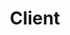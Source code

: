 ---
layout: default
title: Client
slug: work
path: ../

meta-title: Client
meta-description: Client

client-name: Authority Labs
client-slug: authoritylabs
client-tag: "EMAIL DRIP CAMPAIGN, WORDPRESS DESIGN & DEVELOPMENT AND MORE"
client-desc: "With their team focused on product development, AuthorityLabs needed assistance in executing their marketing goals. Working closely with the CEO we developed an email drip campaign (http://keywordcourse.com/) within Constant Contact that included a landing page to sell the campaign, email design, ad banners, exit popup for the AuthorityLabs site and marketing emails to drive sign ups.<br><br>Additional projects include a home for their downloadable tools (https://authoritylabs.com/free-tools/), a complete blog redesign & development (https://authoritylabs.com/blog/), other minor updates to their WordPress theme, and even some conference collateral."

---